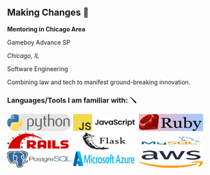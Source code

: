 ## Making Changes 👋
**Mentoring in Chicago Area**

Gameboy Advance SP

*Chicago, IL*

Software Engineering

Combining law and tech to manifest ground-breaking innovation. 

### Languages/Tools I am familiar with: 🪛
<img src="/python.png" style="width:150px; height: 40px; border-radius: 20pt;"> <img src="/javascript.png" style="width:150px; height: 40px;">
<img src="/ruby.png" style="width:150px; height: 40px;"> <img src="/rails.png" style="width:150px; height: 40px;">
<img src="/flask.png" style="width:150px; height: 40px;"> <img src="/mysql.png" style="width:150px; height: 40px;">
<img src="/postgresql.png" style="width:150px; height: 40px;"> <img src="/azure.png" style="width:150px; height: 40px;">
<img src="/aws.png" style="width:150px; height: 40px;">
<!--
**BlueUnderBoy/BlueUnderBoy** is a ✨ _special_ ✨ repository because its `README.md` (this file) appears on your GitHub profile.

Here are some ideas to get you started:

- 🔭 I’m currently working on ...
- 🌱 I’m currently learning ...
- 👯 I’m looking to collaborate on ...
- 🤔 I’m looking for help with ...
- 💬 Ask me about ...
- 📫 How to reach me: ...
- 😄 Pronouns: ...
- ⚡ Fun fact: ...
-->
